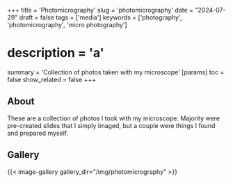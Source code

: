 +++
title = 'Photomicrography'
slug = 'photomicrography'
date = "2024-07-29"
draft = false
tags = ['media']
keywords = ['photography', 'photomicrography', 'micro photography']
# description = 'a'
summary = 'Collection of photos taken with my microscope'
[params]
toc = false
show_related = false
+++

## About

These are a collection of photos I took with my microscope. Majority were pre-created slides that I simply imaged, but a couple were things I found and prepared myself.

## Gallery
{{< image-gallery gallery_dir="/img/photomicrography" >}}